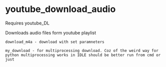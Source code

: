 # youtube_download_audio

Requires youtube_DL

Downloads audio files form youtube playlist

    download_m4a - download with set paramneters

    my_download - for multiprocessing download. Coz of the weird way for python multiprocessing works in IDLE should be better run from cmd or just 
